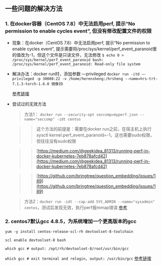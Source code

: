 ## 一些问题的解决方法

### 1. 在docker容器（CentOS 7.8）中无法启用perf, 提示“No permission to enable cycles event”, 但没有修改配置文件的权限

- 现象：在docker（CentOS 7.8）中无法启用perf, 提示“No permission to enable cycles event”, 提示需要将/proc/sys/kernel/perf_event_paranoid里的值改为-1，但这个文件是只读文件，无法修改
  `
  $ echo 0 > /proc/sys/kernel/perf_event_paranoid
  bash: /proc/sys/kernel/perf_event_paranoid: Read-only file system
  `
- 解决办法：docker run时，添加参数 –-privileged
  `docker run -itd –-privileged -p 30008:22 -v /home/herensheng:/hrsheng --name=hrs-trt-7.1.3-torch-1.6.0 镜像ID`
  
  [参考链接](https://fukun.org/post/20181226-linux_perf_in_docker.html)

- 尝试过的无效方法
  
  > 方法1： `docker run --security-opt seccomp=myperf.json --name="seccomp" -idt centos`
  
  > > 这个方法的前提是：需要在docker run之前，在宿主机上执行sysctl kernel.perf_event_paranoid=-1，这也需要sudo权限，但往往没有sudo权限 
  
  > > [https://medium.com/@geekidea_81313/running-perf-in-docker-kubernetes-7eb878afcd42](https://medium.com/@geekidea_81313/running-perf-in-docker-kubernetes-7eb878afcd42)
  
  > > [https://github.com/bringtree/question_embedding/issues/189](https://github.com/bringtree/question_embedding/issues/189)
 
  > 方法2：`docker run -idt --cap-add SYS_ADMIN --name="sysadmin" centos`，测试后发现无效，执行perf报mmap错误 [参考](https://medium.com/@geekidea_81313/running-perf-in-docker-kubernetes-7eb878afcd42)
  
  
### 2. centos7默认gcc 4.8.5，为系统增加一个更高版本的gcc
  `yum -y install centos-release-scl-rh devtoolset-8-toolchain`
  
  `scl enable devtoolset-8 bash`
  
  `which gcc # output: /opt/rh/devtoolset-8/root/usr/bin/gcc`
  
  `which gcc # exit terminal and relogin, output: /usr/bin/gcc`
  [参考链接](https://forums.centos.org/viewtopic.php?t=70838)
